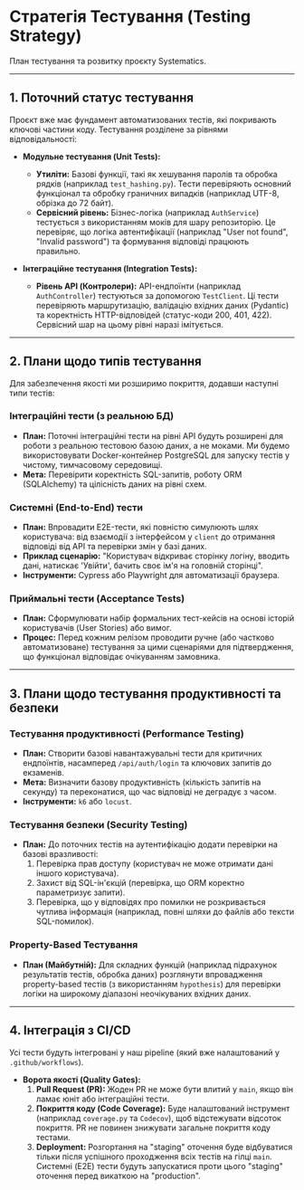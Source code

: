 # Стратегія Тестування (Testing Strategy)

План тестування та розвитку проєкту Systematics.

---

## 1. Поточний статус тестування

Проєкт вже має фундамент автоматизованих тестів, які покривають ключові частини коду. Тестування розділене за рівнями відповідальності:

* **Модульне тестування (Unit Tests):**
    * **Утиліти:** Базові функції, такі як хешування паролів та обробка рядків (наприклад `test_hashing.py`). Тести перевіряють основний функціонал та обробку граничних випадків (наприклад UTF-8, обрізка до 72 байт).
    * **Сервісний рівень:** Бізнес-логіка (наприклад `AuthService`) тестується з використанням моків для шару репозиторію. Це перевіряє, що логіка автентифікації (наприклад "User not found", "Invalid password") та формування відповіді працюють правильно.

* **Інтеграційне тестування (Integration Tests):**
    * **Рівень API (Контролери):** API-ендпоїнти (наприклад `AuthController`) тестуються за допомогою `TestClient`. Ці тести перевіряють маршрутизацію, валідацію вхідних даних (Pydantic) та коректність HTTP-відповідей (статус-коди 200, 401, 422). Сервісний шар на цьому рівні наразі імітується.

---

## 2. Плани щодо типів тестування

Для забезпечення якості ми розширимо покриття, додавши наступні типи тестів:

### Інтеграційні тести (з реальною БД)

* **План:** Поточні інтеграційні тести на рівні API будуть розширені для роботи з реальною тестовою базою даних, а не моками. Ми будемо використовувати Docker-контейнер PostgreSQL для запуску тестів у чистому, тимчасовому середовищі.
* **Мета:** Перевірити коректність SQL-запитів, роботу ORM (SQLAlchemy) та цілісність даних на рівні схем.

### Системні (End-to-End) тести

* **План:** Впровадити E2E-тести, які повністю симулюють шлях користувача: від взаємодії з інтерфейсом у `client` до отримання відповіді від API та перевірки змін у базі даних.
* **Приклад сценарію:** "Користувач відкриває сторінку логіну, вводить дані, натискає 'Увійти', бачить своє ім'я на головній сторінці".
* **Інструменти:** Cypress або Playwright для автоматизації браузера.

### Приймальні тести (Acceptance Tests)

* **План:** Сформулювати набір формальних тест-кейсів на основі історій користувачів (User Stories) або вимог.
* **Процес:** Перед кожним релізом проводити ручне (або частково автоматизоване) тестування за цими сценаріями для підтвердження, що функціонал відповідає очікуванням замовника.

---

## 3. Плани щодо тестування продуктивності та безпеки

### Тестування продуктивності (Performance Testing)

* **План:** Створити базові навантажувальні тести для критичних ендпоїнтів, насамперед `/api/auth/login` та ключових запитів до екзаменів.
* **Мета:** Визначити базову продуктивність (кількість запитів на секунду) та переконатися, що час відповіді не деградує з часом.
* **Інструменти:** `k6` або `locust`.

### Тестування безпеки (Security Testing)

* **План:** До поточних тестів на аутентифікацію додати перевірки на базові вразливості:
    1.  Перевірка прав доступу (користувач не може отримати дані іншого користувача).
    2.  Захист від SQL-ін'єкцій (перевірка, що ORM коректно параметризує запити).
    3.  Перевірка, що у відповідях про помилки не розкривається чутлива інформація (наприклад, повні шляхи до файлів або тексти SQL-помилок).

### Property-Based Тестування

* **План (Майбутній):** Для складних функцій (наприклад підрахунок результатів тестів, обробка даних) розглянути впровадження property-based тестів (з використанням `hypothesis`) для перевірки логіки на широкому діапазоні неочікуваних вхідних даних.

---

## 4. Інтеграція з CI/CD

Усі тести будуть інтегровані у наш pipeline (який вже налаштований у `.github/workflows`).

* **Ворота якості (Quality Gates):**
    1.  **Pull Request (PR):** Жоден PR не може бути влитий у `main`, якщо він ламає юніт або інтеграційні тести.
    2.  **Покриття коду (Code Coverage):** Буде налаштований інструмент (наприклад `coverage.py` та `Codecov`), щоб відстежувати відсоток покриття. PR не повинен знижувати загальне покриття коду тестами.
    3.  **Deployment:** Розгортання на "staging" оточення буде відбуватися тільки після успішного проходження всіх тестів на гілці `main`. Системні (E2E) тести будуть запускатися проти цього "staging" оточення перед викаткою на "production".